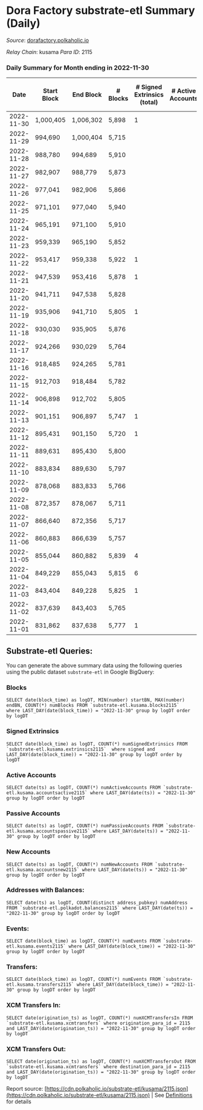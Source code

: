 # Dora Factory substrate-etl Summary (Daily)

_Source_: [dorafactory.polkaholic.io](https://dorafactory.polkaholic.io)

*Relay Chain*: kusama
*Para ID*: 2115



### Daily Summary for Month ending in 2022-11-30


| Date | Start Block | End Block | # Blocks | # Signed Extrinsics (total) | # Active Accounts | # Passive | # New | # Addresses with Balances | # Events | # Transfers | # XCM Transfers In | # XCM Transfers Out | Issues | 
| ---- | ----------- | --------- | -------- | --------------------------- | ----------------- | --------- | ----- | ------------------------- | -------- | ----------- | ------------------ | ------------------- | ------ |
| 2022-11-30 | 1,000,405 | 1,006,302 | 5,898 | 1 |  |  |  | 373 | 11,808 | 1  |   |   |  |
| 2022-11-29 | 994,690 | 1,000,404 | 5,715 |  |  |  |  | 373 | 11,433 |   |   |   |  |
| 2022-11-28 | 988,780 | 994,689 | 5,910 |  |  |  |  | 373 | 11,823 |   |   |   |  |
| 2022-11-27 | 982,907 | 988,779 | 5,873 |  |  |  |  | 373 | 11,749 |   |   |   |  |
| 2022-11-26 | 977,041 | 982,906 | 5,866 |  |  |  |  |  | 11,736 |   |   |   |  |
| 2022-11-25 | 971,101 | 977,040 | 5,940 |  |  |  |  | 373 | 11,883 |   |   |   |  |
| 2022-11-24 | 965,191 | 971,100 | 5,910 |  |  |  |  | 373 | 11,823 |   |   |   |  |
| 2022-11-23 | 959,339 | 965,190 | 5,852 |  |  |  |  | 373 | 11,708 |   |   |   |  |
| 2022-11-22 | 953,417 | 959,338 | 5,922 | 1 |  |  |  |  | 11,854 | 1  |   |   |  |
| 2022-11-21 | 947,539 | 953,416 | 5,878 | 1 |  |  |  |  | 11,766 | 1  |   |   |  |
| 2022-11-20 | 941,711 | 947,538 | 5,828 |  |  |  |  |  | 11,659 |   |   |   |  |
| 2022-11-19 | 935,906 | 941,710 | 5,805 | 1 |  |  |  |  | 11,621 | 1  |   |   |  |
| 2022-11-18 | 930,030 | 935,905 | 5,876 |  |  |  |  |  | 11,755 |   |   |   |  |
| 2022-11-17 | 924,266 | 930,029 | 5,764 |  |  |  |  |  | 11,531 |   |   |   |  |
| 2022-11-16 | 918,485 | 924,265 | 5,781 |  |  |  |  | 373 | 11,565 |   |   |   |  |
| 2022-11-15 | 912,703 | 918,484 | 5,782 |  |  |  |  |  | 11,567 |   |   |   |  |
| 2022-11-14 | 906,898 | 912,702 | 5,805 |  |  |  |  | 373 | 11,614 |   |   |   |  |
| 2022-11-13 | 901,151 | 906,897 | 5,747 | 1 |  |  |  |  | 11,504 | 1  |   |   |  |
| 2022-11-12 | 895,431 | 901,150 | 5,720 | 1 |  |  |  |  | 11,450 | 1  |   |   |  |
| 2022-11-11 | 889,631 | 895,430 | 5,800 |  |  |  |  |  | 11,603 |   |   |   |  |
| 2022-11-10 | 883,834 | 889,630 | 5,797 |  |  |  |  |  | 11,597 |   |   |   |  |
| 2022-11-09 | 878,068 | 883,833 | 5,766 |  |  |  |  |  | 11,536 |   |   |   |  |
| 2022-11-08 | 872,357 | 878,067 | 5,711 |  |  |  |  |  | 11,425 |   |   |   |  |
| 2022-11-07 | 866,640 | 872,356 | 5,717 |  |  |  |  |  | 11,437 |   |   |   |  |
| 2022-11-06 | 860,883 | 866,639 | 5,757 |  |  |  |  |  | 11,517 |   |   |   |  |
| 2022-11-05 | 855,044 | 860,882 | 5,839 | 4 |  |  |  | 373 | 11,709 | 4  |   |   |  |
| 2022-11-04 | 849,229 | 855,043 | 5,815 | 6 |  |  |  | 373 | 11,670 | 4  |   |   |  |
| 2022-11-03 | 843,404 | 849,228 | 5,825 | 1 |  |  |  | 373 | 11,660 | 1  |   |   |  |
| 2022-11-02 | 837,639 | 843,403 | 5,765 |  |  |  |  |  | 11,533 |   |   |   |  |
| 2022-11-01 | 831,862 | 837,638 | 5,777 | 1 |  |  |  | 373 | 11,564 | 1  |   |   |  |

## Substrate-etl Queries:
You can generate the above summary data using the following queries using the public dataset `substrate-etl` in Google BigQuery:


### Blocks
```
SELECT date(block_time) as logDT, MIN(number) startBN, MAX(number) endBN, COUNT(*) numBlocks FROM `substrate-etl.kusama.blocks2115`  where LAST_DAY(date(block_time)) = "2022-11-30" group by logDT order by logDT
```


### Signed Extrinsics
```
SELECT date(block_time) as logDT, COUNT(*) numSignedExtrinsics FROM `substrate-etl.kusama.extrinsics2115`  where signed and LAST_DAY(date(block_time)) = "2022-11-30" group by logDT order by logDT
```


### Active Accounts
```
SELECT date(ts) as logDT, COUNT(*) numActiveAccounts FROM `substrate-etl.kusama.accountsactive2115` where LAST_DAY(date(ts)) = "2022-11-30" group by logDT order by logDT
```


### Passive Accounts
```
SELECT date(ts) as logDT, COUNT(*) numPassiveAccounts FROM `substrate-etl.kusama.accountspassive2115` where LAST_DAY(date(ts)) = "2022-11-30" group by logDT order by logDT
```


### New Accounts
```
SELECT date(ts) as logDT, COUNT(*) numNewAccounts FROM `substrate-etl.kusama.accountsnew2115` where LAST_DAY(date(ts)) = "2022-11-30" group by logDT order by logDT
```


### Addresses with Balances:
```
SELECT date(ts) as logDT, COUNT(distinct address_pubkey) numAddress FROM `substrate-etl.polkadot.balances2115` where LAST_DAY(date(ts)) = "2022-11-30" group by logDT order by logDT
```


### Events:
```
SELECT date(block_time) as logDT, COUNT(*) numEvents FROM `substrate-etl.kusama.events2115` where LAST_DAY(date(block_time)) = "2022-11-30" group by logDT order by logDT
```


### Transfers:
```
SELECT date(block_time) as logDT, COUNT(*) numEvents FROM `substrate-etl.kusama.transfers2115` where LAST_DAY(date(block_time)) = "2022-11-30" group by logDT order by logDT
```


### XCM Transfers In:
```
SELECT date(origination_ts) as logDT, COUNT(*) numXCMTransfersIn FROM `substrate-etl.kusama.xcmtransfers` where origination_para_id = 2115 and LAST_DAY(date(origination_ts)) = "2022-11-30" group by logDT order by logDT
```


### XCM Transfers Out:
```
SELECT date(origination_ts) as logDT, COUNT(*) numXCMTransfersOut FROM `substrate-etl.kusama.xcmtransfers` where destination_para_id = 2115 and LAST_DAY(date(origination_ts)) = "2022-11-30" group by logDT order by logDT
```



Report source: [https://cdn.polkaholic.io/substrate-etl/kusama/2115.json](https://cdn.polkaholic.io/substrate-etl/kusama/2115.json) | See [Definitions](/DEFINITIONS.md) for details
